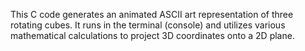 This C code generates an animated ASCII art representation of three rotating cubes. It runs in the terminal (console) and utilizes various mathematical calculations to project 3D coordinates onto a 2D plane.
